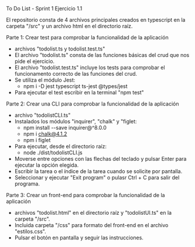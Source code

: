 To Do List - Sprint 1 Ejercicio 1.1

El repositorio consta de 4 archivos principales creados en typescript en la carpeta "/src" y un archivo html en el directorio raíz.


Parte 1: Crear test para comprobar la funcionalidad de la aplicación
- archivos "todolist.ts y todolist.test.ts"
- El archivo "todolist.ts" consta de las funciones básicas del crud que nos pide el ejercicio.
- El archivo "todolist.test.ts" incluye los tests para comprobar el funcionamento correcto de las funciones del crud.
- Se utiliza el módulo Jest:
    - npm i -D jest typescript ts-jest @types/jest
- Para ejecutar el test escribir en la terminal "npm test"
  

Parte 2: Crear una CLI para comprobar la funcionalidad de la aplicación
- archivo "todolistCLI.ts"
- Instalados los módulos "inquirer", "chalk" y "figlet:
    - npm install --save inquirer@^8.0.0
    - npm i chalk@4.1.2
    - npm i figlet
- Para ejecutar, desde el directorio raíz:
    - node ./dist/todolistCLI.js
- Moverse entre opciones con las flechas del teclado y pulsar Enter para ejecutar la opción elegida.
- Escribir la tarea o el índice de la tarea cuando se solicite por pantalla.
- Seleccionar y ejecutar "Exit program" o pulasr Ctrl + C para salir del programa.


Parte 3: Crear un front-end para comprobar la funcionalidad de la aplicación
- archivos "todolist.html" en el directorio raíz y "todolistUI.ts" en la carpeta "/src".
- Incluida carpeta "/css" para formato del front-end en el archivo "estilos.css".
- Pulsar el botón en pantalla y seguir las instrucciones.
